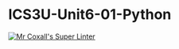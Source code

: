 # ICS3U-Unit6-01-Python

[![Mr Coxall's Super Linter](https://github.com/joannesanthosh/ICS3U-Unit6-01-Python/workflows/Mr%20Coxall's%20Super%20Linter/badge.svg)](https://github.com/joannesanthosh/ICS3U-Unit6-01-Python/actions/)
